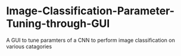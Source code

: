 # Image-Classification-Parameter-Tuning-through-GUI
A GUI to tune paramters of a CNN to perform image classification on various catagories
